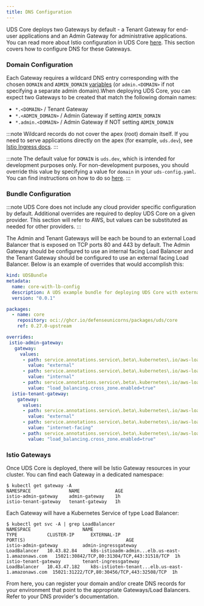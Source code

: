 ```yaml
---
title: DNS Configuration
---
```


UDS Core deploys two Gateways by default - a Tenant Gateway for end-user applications and an Admin Gateway for administrative applications. You can read more about Istio configuration in UDS Core [here](https://uds.defenseunicorns.com/reference/configuration/ingress/). This section covers how to configure DNS for these Gateways.

### Domain Configuration

Each Gateway requires a wildcard DNS entry corresponding with the chosen `DOMAIN` and `ADMIN_DOMAIN` [variables](https://github.com/defenseunicorns/uds-core/blob/f6b0b59060a14febd11b0cdc7480f853a57f8520/src/istio/zarf.yaml#L10-L16) (or `admin.<DOMAIN>` if not specifying a separate admin domain).When deploying UDS Core, you can expect two Gateways to be created that match the following domain names:
- `*.<DOMAIN>` / Tenant Gateway
- `*.<ADMIN_DOMAIN>` / Admin Gateway if setting `ADMIN_DOMAIN`
- `*.admin.<DOMAIN>` / Admin Gateway if NOT setting `ADMIN_DOMAIN`

:::note
Wildcard records do not cover the apex (root) domain itself. If you need to serve applications directly on the apex (for example, `uds.dev`), see [Istio Ingress docs](https://uds.defenseunicorns.com/reference/configuration/ingress/).
:::

:::note
The default value for `DOMAIN` is `uds.dev`, which is intended for development purposes only. For non-development purposes, you should override this value by specifying a value for `domain` in your `uds-config.yaml`. You can find instructions on how to do so [here](https://uds.defenseunicorns.com/reference/configuration/ingress/#configure-domain-name-and-tls-for-istio-gateways).
:::

### Bundle Configuration

:::note
UDS Core does not include any cloud provider specific configuration by default. Additional overrides are required to deploy UDS Core on a given provider. This section will refer to AWS, but values can be substituted as needed for other providers.
:::

The Admin and Tenant Gateways will be each be bound to an external Load Balancer that is exposed on TCP ports 80 and 443 by default. The Admin Gateway should be configured to use an internal facing Load Balancer and the Tenant Gateway should be configured to use an external facing Load Balancer. Below is an example of overrides that would accomplish this:
```yaml
kind: UDSBundle
metadata:
  name: core-with-lb-config
  description: A UDS example bundle for deploying UDS Core with external Load Balancer configuration
  version: "0.0.1"

packages:
  - name: core
    repository: oci://ghcr.io/defenseunicorns/packages/uds/core
    ref: 0.27.0-upstream

overrides:
 istio-admin-gateway:
   gateway:
     values:
      - path: service.annotations.service\.beta\.kubernetes\.io/aws-load-balancer-type
        value: "external"
      - path: service.annotations.service\.beta\.kubernetes\.io/aws-load-balancer-scheme
        value: "internal"
      - path: service.annotations.service\.beta\.kubernetes\.io/aws-load-balancer-attributes
        value: "load_balancing.cross_zone.enabled=true"
  istio-tenant-gateway:
    gateway:
      values:
      - path: service.annotations.service\.beta\.kubernetes\.io/aws-load-balancer-type
        value: "external"
      - path: service.annotations.service\.beta\.kubernetes\.io/aws-load-balancer-scheme
        value: "internet-facing"
      - path: service.annotations.service\.beta\.kubernetes\.io/aws-load-balancer-attributes
        value: "load_balancing.cross_zone.enabled=true"
```

### Istio Gateways
Once UDS Core is deployed, there will be Istio Gateway resources in your cluster. You can find each Gateway in a dedicated namespace:
```console
$ kubectl get gateway -A
NAMESPACE              NAME             AGE
istio-admin-gateway    admin-gateway    1h
istio-tenant-gateway   tenant-gateway   1h
```

Each Gateway will have a Kubernetes Service of type Load Balancer:
```console
$ kubectl get svc -A | grep LoadBalancer
NAMESPACE                   NAME                                             TYPE           CLUSTER-IP      EXTERNAL-IP                                        PORT(S)                                     AGE
istio-admin-gateway         admin-ingressgateway                             LoadBalancer   10.43.82.84     k8s-istioadm-admin...elb.us-east-1.amazonaws.com   15021:30842/TCP,80:31304/TCP,443:31518/TCP  1h
istio-tenant-gateway        tenant-ingressgateway                            LoadBalancer   10.43.47.182    k8s-istioten-tenant...elb.us-east-1.amazonaws.com  15021:31222/TCP,80:30456/TCP,443:32508/TCP  1h
```

From here, you can register your domain and/or create DNS records for your environment that point to the appropriate Gateways/Load Balancers. Refer to your DNS provider's documentation.

